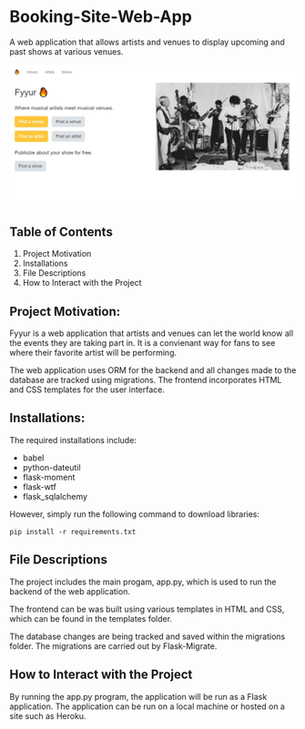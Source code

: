 # Booking-Site-Web-App
A web application that allows artists and venues to display upcoming and past shows at various venues. 

![Fyyur Home Page](./Screenshots/Fyyur%20Home%20Page.jpg)

## Table of Contents

1. Project Motivation
2. Installations
3. File Descriptions
4. How to Interact with the Project

## Project Motivation:

Fyyur is a web application that artists and venues can let the world know all the events they are taking part in. It is a convienant way for fans to see where their favorite artist will be performing. 

The web application uses ORM for the backend and all changes made to the database are tracked using migrations. The frontend incorporates HTML and CSS templates for the user interface. 

## Installations:

The required installations include: 
- babel
- python-dateutil
- flask-moment
- flask-wtf
- flask_sqlalchemy

However, simply run the following command to download libraries: 

```
pip install -r requirements.txt
```

## File Descriptions

The project includes the main progam, app.py, which is used to run the backend of the web application. 

The frontend can be was built using various templates in HTML and CSS, which can be found in the templates folder. 

The database changes are being tracked and saved within the migrations folder. The migrations are carried out by Flask-Migrate. 

## How to Interact with the Project
By running the app.py program, the application will be run as a Flask application. The application can be run on a local machine or hosted on a site such as Heroku. 

